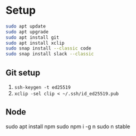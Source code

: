 # Setup
```sh
sudo apt update
sudo apt upgrade
sudo apt install git
sudo apt install xclip
sudo snap install --classic code
sudo snap install slack --classic
```

## Git setup

1. `ssh-keygen -t ed25519`
2. `xclip -sel clip < ~/.ssh/id_ed25519.pub`


## Node
sudo apt install npm
sudo npm i -g n
sudo n stable
